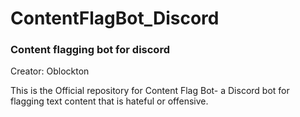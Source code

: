 # ContentFlagBot_Discord
### Content flagging bot for discord

Creator: Oblockton

This is the Official repository for Content Flag Bot- a Discord bot for flagging text content that is hateful or offensive.  
